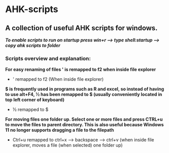 # AHK-scripts

## A collection of useful AHK scripts for windows.

**_To enable scripts to run on startup press win+r --> type shell:startup --> copy ahk scripts to folder_**

### Scripts overview and explanation:
**For easy renaming of files ' is remapped to f2 when inside file explorer**
  - '       remapped to f2 (When inside file explorer)

**$ is frequently used in programs such as R and excel, so instead of having to use alt+F4, ½ has been remapped to $ (usually conveniently located in top left corner of keyboard)** 
  - ½       remapped to $  

**For moving files one folder up. Select one or more files and press CTRL+u to move the files to parent directory. This is also useful because Windows 11 no longer supports dragging a file to the filepath**
  - Ctrl+u  remapped to ctrl+x --> backspace --> ctrl+v (when inside file explorer, moves a file (when selected) one folder up)
